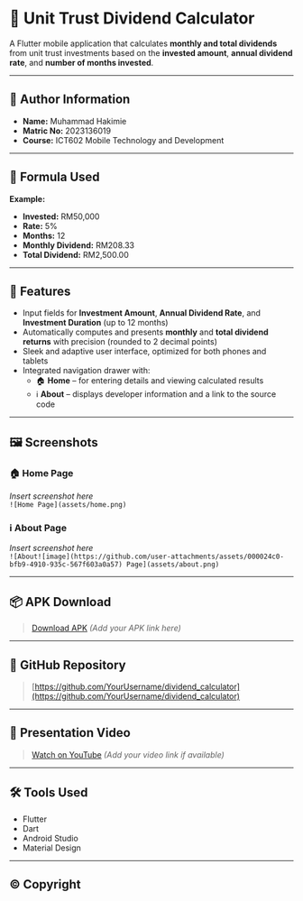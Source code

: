# 📱 Unit Trust Dividend Calculator

A Flutter mobile application that calculates **monthly and total dividends** from unit trust investments based on the **invested amount**, **annual dividend rate**, and **number of months invested**.

---

## 👤 Author Information

- **Name:** Muhammad Hakimie  
- **Matric No:** 2023136019
- **Course:** ICT602 Mobile Technology and Development  

---

## 🧮 Formula Used

**Example:**

- **Invested:** RM50,000  
- **Rate:** 5%  
- **Months:** 12  
- **Monthly Dividend:** RM208.33  
- **Total Dividend:** RM2,500.00  

---

## 🧾 Features

- Input fields for **Investment Amount**, **Annual Dividend Rate**, and **Investment Duration** (up to 12 months)  
- Automatically computes and presents **monthly** and **total dividend returns** with precision (rounded to 2 decimal points)  
- Sleek and adaptive user interface, optimized for both phones and tablets  
- Integrated navigation drawer with:  
  - 🏠 **Home** – for entering details and viewing calculated results  
  - ℹ️ **About** – displays developer information and a link to the source code


---

## 🖼️ Screenshots

### 🏠 Home Page  
*Insert screenshot here*  
`![Home Page](assets/home.png)`

### ℹ️ About Page  
*Insert screenshot here*  
`![About![image](https://github.com/user-attachments/assets/000024c0-bfb9-4910-935c-567f603a0a57)
 Page](assets/about.png)`

---

## 📦 APK Download

> [Download APK](#) *(Add your APK link here)*

---

## 🔗 GitHub Repository

> [https://github.com/YourUsername/dividend_calculator](https://github.com/YourUsername/dividend_calculator)

---

## 🎥 Presentation Video

> [Watch on YouTube](#) *(Add your video link if available)*

---

## 🛠️ Tools Used

- Flutter  
- Dart  
- Android Studio  
- Material Design  

---

## © Copyright


